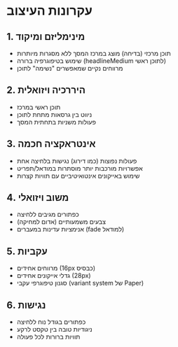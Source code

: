 # עקרונות העיצוב

## 1. מינימליזם ומיקוד
- תוכן מרכזי (בדיחה) מוצג במרכז המסך ללא מסגרות מיותרות
- שימוש בטיפוגרפיה ברורה (headlineMedium לתוכן ראשי)
- מרווחים נקיים שמאפשרים "נשימה" לתוכן

## 2. היררכיה ויזואלית
- תוכן ראשי במרכז
- ניווט בין גרסאות מתחת לתוכן
- פעולות משניות בתחתית המסך

## 3. אינטראקציה חכמה
- פעולות נפוצות (כמו דירוג) נגישות בלחיצה אחת
- אפשרויות מורכבות יותר מוסתרות במודאל/תפריט
- שימוש באייקונים אינטואיטיביים עם תוויות קצרות

## 4. משוב ויזואלי
- כפתורים מגיבים ללחיצה
- צבעים משמעותיים (אדום למחיקה)
- אנימציות עדינות במעברים (fade למודאל)

## 5. עקביות
- מרווחים אחידים (16px כבסיס)
- גדלי אייקונים אחידים (28px)
- סגנון טיפוגרפי עקבי (variant system של Paper)

## 6. נגישות
- כפתורים בגודל נוח ללחיצה
- ניגודיות טובה בין טקסט לרקע
- תוויות ברורות לכל פעולה 